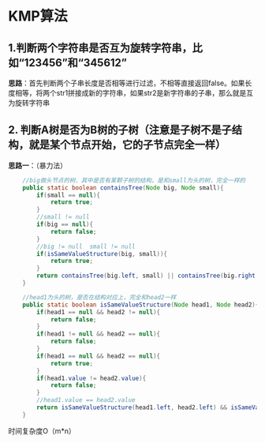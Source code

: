 # KMP算法

## 1.判断两个字符串是否互为旋转字符串，比如“123456”和“345612”

**思路**：首先判断两个子串长度是否相等进行过滤，不相等直接返回false。如果长度相等，将两个str1拼接成新的字符串，如果str2是新字符串的子串，那么就是互为旋转字符串


## 2. 判断A树是否为B树的子树（注意是子树不是子结构，就是某个节点开始，它的子节点完全一样）

**思路一**：（暴力法）
```java
    //big做头节点的树，其中是否有某颗子树的结构，是和small为头的树，完全一样的
    public static boolean containsTree(Node big, Node small){
        if(small == null){
            return true;
        }
        //small != null
        if(big == null){
            return false;
        }
        //big != null  small != null
        if(isSameValueStructure(big, small)){
            return true;
        }
        return containsTree(big.left, small) || containsTree(big.right, small);
    }

    //head1为头的树，是否在结构对应上，完全和head2一样
    public static boolean isSameValueStructure(Node head1, Node head2){
        if(head1 == null && head2 != null){
            return false;
        }
        if(head1 != null && head2 == null){
            return false;
        }
        if(head1 == null && head2 == null){
            return true;
        }
        if(head1.value != head2.value){
            return false;
        }
        //head1.value == head2.value
        return isSameValueStructure(head1.left, head2.left) && isSameValueStructure(head1.right, head2.right);
    }
```
时间复杂度O（m*n）
